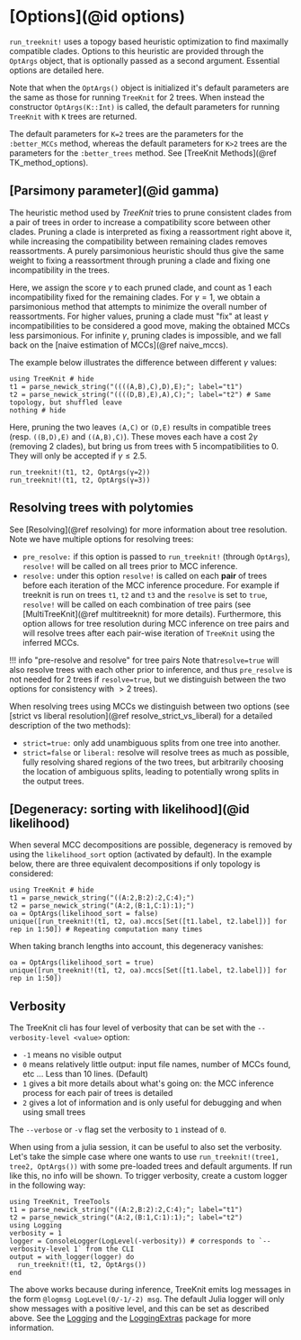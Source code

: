 # [Options](@id options)

`run_treeknit!` uses a topogy based heuristic optimization to find maximally compatible clades. 
  Options to this heuristic are provided through the `OptArgs` object, that is optionally passed as a second argument.
  Essential options are detailed here. 	

Note that when the `OptArgs()` object is initialized it's default parameters are the same as those for running `TreeKnit` for 2 trees. When instead the constructor `OptArgs(K::Int)` is called, the default parameters for running `TreeKnit` with `K` trees are returned. 

The default parameters for `K=2` trees are the parameters for the `:better_MCCs` method, whereas the default parameters for `K>2` trees are the parameters for the `:better_trees` method. See [TreeKnit Methods](@ref TK_method_options).

## [Parsimony parameter](@id gamma)
The heuristic method used by *TreeKnit* tries to prune consistent clades from a pair of trees in order to increase a compatibility score between other clades. 
  Pruning a clade is interpreted as fixing a reassortment right above it, while increasing the compatibility between remaining clades removes reassortments. 
  A purely parsimonious heuristic should thus give the same weight to fixing a reassortment through pruning a clade and fixing one incompatibility in the trees. 

Here, we assign the score $\gamma$ to each pruned clade, and count as $1$ each incompatibility fixed for the remaining clades. 
  For $\gamma=1$, we obtain a parsimonious method that attempts to minimize the overall number of reassortments. 
  For higher values, pruning a clade must "fix" at least $\gamma$ incompatibilities to be considered a good move, making the obtained MCCs less parsimonious. 
  For infinite $\gamma$, pruning clades is impossible, and we fall back on the [naive estimation of MCCs](@ref naive_mccs). 
  
The example below illustrates the difference between different $\gamma$ values: 
```@example gamma1
using TreeKnit # hide
t1 = parse_newick_string("((((A,B),C),D),E);"; label="t1")
t2 = parse_newick_string("((((D,B),E),A),C);"; label="t2") # Same topology, but shuffled leave
nothing # hide
```
Here, pruning the two leaves `(A,C)` or `(D,E)` results in compatible trees (resp. `((B,D),E)` and `((A,B),C)`). 
  These moves each have a cost 2$\gamma$ (removing 2 clades), but bring us from trees with 5 incompatibilities to 0. 
  They will only be accepted if $\gamma \leq 2.5$. 

```@repl gamma1
run_treeknit!(t1, t2, OptArgs(γ=2))
run_treeknit!(t1, t2, OptArgs(γ=3))
```

## Resolving trees with polytomies

See [Resolving](@ref resolving) for more information about tree resolution. Note we have multiple options for resolving trees:
- `pre_resolve:` if this option is passed to `run_treeknit!` (through `OptArgs`), `resolve!` will be called on all trees prior to MCC inference. 
- `resolve:` under this option `resolve!` is called on each **pair** of trees before each iteration of the MCC inference procedure. For example if treeknit is run on trees `t1`, `t2` and `t3` and the `resolve` is set to `true`, `resolve!` will be called on each combination of tree pairs (see [MultiTreeKnit](@ref multitreeknit) for more details).  Furthermore, this option allows for tree resolution during MCC inference on tree pairs and will resolve trees after each pair-wise iteration of `TreeKnit` using the inferred MCCs.

!!! info "pre-resolve and resolve" for tree pairs
    Note that`resolve=true` will also resolve trees with each other prior to inference, and thus `pre_resolve` is not needed for 2 trees if `resolve=true`, but we distinguish between the two options for consistency with $>2$ trees).

When resolving trees using MCCs we distinguish between two options (see [strict vs liberal resolution](@ref resolve_strict_vs_liberal) for a detailed description of the two methods):
- `strict=true:` only add unambiguous splits from one tree into another.
- `strict=false` or `liberal:` resolve will resolve trees as much as possible, fully resolving shared regions of the two trees, but arbitrarily choosing the location of ambiguous splits, leading to potentially wrong splits in the output trees. 

## [Degeneracy: sorting with likelihood](@id likelihood)
When several MCC decompositions are possible, degeneracy is removed by using the `likelihood_sort` option (activated by default). 
In the example below, there are three equivalent decompositions if only topology is considered: 
```@example degeneracy
using TreeKnit # hide
t1 = parse_newick_string("((A:2,B:2):2,C:4);")
t2 = parse_newick_string("(A:2,(B:1,C:1):1);")
oa = OptArgs(likelihood_sort = false)
unique([run_treeknit!(t1, t2, oa).mccs[Set([t1.label, t2.label])] for rep in 1:50]) # Repeating computation many times 
```

When taking branch lengths into account, this degeneracy vanishes: 
```@example degeneracy
oa = OptArgs(likelihood_sort = true)
unique([run_treeknit!(t1, t2, oa).mccs[Set([t1.label, t2.label])] for rep in 1:50])
```

## Verbosity

The TreeKnit cli has four level of verbosity that can be set with the `--verbosity-level <value>` option: 
- `-1` means no visible output
- `0` means relatively little output: input file names, number of MCCs found, etc ... Less than 10 lines. (Default)
- `1` gives a bit more details about what's going on: the MCC inference process for each pair of trees is detailed
- `2` gives a lot of information and is only useful for debugging and when using small trees 

The `--verbose` or `-v` flag set the verbosity to `1` instead of `0`. 

When using from a julia session, it can be useful to also set the verbosity. 
Let's take the simple case where one wants to use `run_treeknit!(tree1, tree2, OptArgs())` with some pre-loaded trees and default arguments. 
If run like this, no info will be shown. 
To trigger verbosity, create a custom logger in the following way: 

```@example verbosity
using TreeKnit, TreeTools
t1 = parse_newick_string("((A:2,B:2):2,C:4);"; label="t1")
t2 = parse_newick_string("(A:2,(B:1,C:1):1);"; label="t2")
using Logging
verbosity = 1
logger = ConsoleLogger(LogLevel(-verbosity)) # corresponds to `--verbosity-level 1` from the CLI
output = with_logger(logger) do 
  run_treeknit!(t1, t2, OptArgs())
end
```

The above works because during inference, TreeKnit emits log messages in the form `@logmsg LogLevel(0/-1/-2) msg`. 
The default Julia logger will only show messages with a positive level, and this can be set as described above. 
See the [Logging](https://docs.julialang.org/en/v1/stdlib/Logging) and the [LoggingExtras](https://github.com/JuliaLogging/LoggingExtras.jl) package for more information. 

